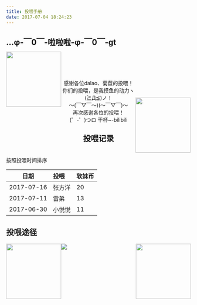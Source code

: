 ```yaml
---
title: 投喂手册
date: 2017-07-04 18:24:23
---
```



## …φ-￣0￣-啦啦啦-φ-￣0￣-gt
<div style="display:flex;padding-top:20px;">
<span style="width:30%;position:relative;top:-25px;">
	<img style="width:150px;height:150px;" src="http://ligw-blog.oss-cn-qingdao.aliyuncs.com/feeding/kelian.png">
</span>
<span style="width:40%;position:relative;top:50px;text-align:center;">感谢各位dalao、菊苣的投喂！<br/>你们的投喂，是我摸鱼的动力ヽ(≧Д≦)ノ！<br/>～(￣▽￣～)(～￣▽￣)～<br/> 再次感谢各位的投喂！<br/>(゜-゜)つロ 干杯~-bilibili</span>
<span style="width:30%;position:relative;top:100px;">
	<img style="width:150px;height:150px;" src="http://ligw-blog.oss-cn-qingdao.aliyuncs.com/feeding/baodatui.jpg">
</span>

</div>


<h2 style="text-align:center;position:relative;top:15px;">投喂记录</h2>
<p style="margin-top:50px;">按照投喂时间排序</p>

| 日期           | 投喂           | 软妹币  |
| ------------- |:-------------  | :-----  |
| 2017-07-16    | 张方洋         |  20     |
| 2017-07-11    | 雷弟           |  13    |
| 2017-06-30    | 小悦悦         |  11    |

## 投喂途径
<img src="http://ligw-blog.oss-cn-qingdao.aliyuncs.com/feeding/ganbei.png">

<img style="height:150px;float:left;" src="http://ligw-blog.oss-cn-qingdao.aliyuncs.com/feeding/vx.png">
<img style="height:150px;float:right;" src="http://ligw-blog.oss-cn-qingdao.aliyuncs.com/feeding/zfb.png">

<div style="clear:both;"></div>
